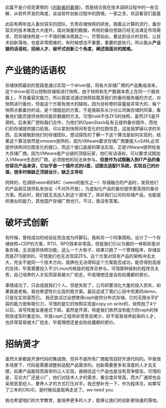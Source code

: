 此篇不是介绍克莱顿的《[创新者的窘境](https://book.douban.com/subject/4243770/)》，而是结合我在技术调研过程中的一些见解，从软件开发的角度，谈谈软件创新过程中的困境，一家之言，欢迎看官们面基

此前有两年加入备份容灾的团队，负责存储快照的研发。随着云计算的流行，备份容灾的技术难度大大提升，面对海量的数据，传统的备份思路已经无法满足市场需求，而存储快照是一个不错的解决思路之一。尽管如此，要达到设计的目标，让技术创新落地，也是非常困难的，有时候想法不重要，重要的是执行。所以我从**产业链的话语权、招纳人才、破坏式创新三个角度，阐述我面对的困难。**

# 产业链的话语权
存储快照最初的思路是通过实现一个driver层，将各大存储厂商的产品集成进来，这个driver层可以控制存储柜进行快照，由于快照和生产数据本质上在同一个服务器上，不具备容灾能力，所以我尝试通过快照挂载至我们的备份服务器的方式，对快照进行备份，但是这个方案有很大的缺陷，因为目标卷的容量是非常大的，每个快照点都备份的话，是个很尴尬的方案，于是我联系长沙分公司做存储的同事，看看他们能否提供快照间差异数据的方法，可惜hold不住ZFS的快照，虽然ZFS是开源的。后来某厂想和我们合作，为他们的OpenStack私有云提供备份插件，而他们的存储提供接口给我，可以拿到快照间有变化的位图信息，这是我梦寐以求的东西。后来接触到他们的存储团队，想试探性的了解一下这个算法是如何实现的，结果这个算法居然是vmware提供的，因为VMware要求存储厂商要接入vSAN,必须提供快照间位图变化的接口，而这个接口底层的算法实现，正是VMware提供给各大存储厂商。因为VMware是产业链的顶级玩家，他们有话语权，可以要求试图加入VMware生态的厂商，必须按他的玩法来参与。**但是作为试图融入到IT产品的备份容灾产品来讲，它似乎是一个插件式的U盘，试图去适配IT系统，实现自己的价值，很多时候缺乏顶层设计，缺乏主导权**

同样的，在调研veem和EMC（veem的股东之一）存储融合的产品时，发现他们的产品相互提供私有协议（不对外开放），为虚拟化产品的备份提供更高效的备份方案。而此时，我们就无法加入到这个游戏了，除非我们公司的存储产品，也能提供类似的能力，其他国产存储厂商也行，不过，我没有答案。

# 破坏式创新
有时候，曾经成功的经验反而会成为绊脚石。我和另一个同事搭档，设计了一个存储快照+CDP的方案，RTO、RPO效率非常高，但是我们引以为傲的一体柜却是对象存储，无法提供快照功能，这么一个大柜子，结果只跑了一个管理程序，存储反而是ZFS提供的，可惜我们也无法驾驭ZFS。这个方案对现有产品的架构冲击太大，完全不是同一个技术方向，我俩也无法得知这个方案能否成功，能否得到高层的支持，毕竟需要投入不少Linux内核级的程序员参与，可惜那种级别的程序员太贵，自己培养的人才反而容易被大厂挖走，毕竟理想还是会败给魔都的房价。

事情成功了，只会成就我们个人，但是失败了，公司却要消化大量的投入损失，如果我是老板，我也希望性价比高的稳方案。最后这成了我们心目中完美的demo，只是在实验室而已。
我还尝试过设想使用ceph提供分布式存储，它的无限水平扩容的能力很有吸引力，可惜的是它的快照实现是copy on write的，快照拍了4个以后，读写性能呈悬崖式下跌。虽然是开源，但是我们依然没有能力将ceph的快照改成写时重定向，毕竟ceph工程师非常贵且稀少，好不容易培养起来的人才，也非常容易被大厂挖走，毕竟理想还是会败给魔都的房价。

# 招纳贤才
虽然大家都是开源代码的集成商，但并不是所有厂商能驾驭好开源代码的。毕竟很多场景下，代码是需要调整和适配产品需求的。创新需要更多有深度的人才去支撑，如果产品能轻而易举的让人实现，我相信这个产品也是没有竞争壁垒。可惜的是，无论大厂还是小厂，他们对技术人才的需求，重合度非常高，而大厂通常也会采用恶意挖人、豢养人才的方式打压对手。我还想补充一下，作为程序员，如果写了三年的CRUD，是时候往底层再走走了。we need you.

我也希望咱们的大学教育，能培养更多的人才，能够让我们的创新更快速的落地。